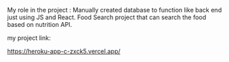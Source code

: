 My role in the project :
Manually created database to function like back end just using JS and React.
Food Search project that can search the food based on nutrition API.

my project link: 

https://heroku-app-c-zxck5.vercel.app/ 
